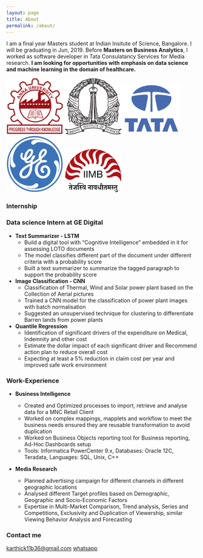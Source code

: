 ```yaml
---
layout: page
title: About
permalink: /about/
---
```


I am a final year Masters student at Indian Insitute of Science, Bangalore. I will be graduating in Jun, 2019. Before **Masters on Business Analytics**, I worked as software developer in Tata Consulatancy Services for Media research. **I am looking for opportunities with emphasis on data science and machine learning in the domain of healthcare.**

<img src="/assets/Anna_univ.png" width="150">                    <img src="/assets/IISc.png" width="150">                     <img src="/assets/TCS.png" width="150">                     <img src="/assets/GE.png" width="150">								<img src="/assets/IIMB.png" width="150">

### Internship

### **Data science Intern at GE Digital**

* **Text Summarizer - LSTM**
  - Build a digital tool with “Cognitive Intelligence” embedded in it for assessing LOTO documents
  - The model classifies different part of the document under different criteria with a probability score
  - Built a text summarizer to summarize the tagged paragraph to support the probability score
* **Image Classification - CNN**
  - Classification of Thermal, Wind and Solar power plant based on the Collection of Aerial pictures
  - Trained a CNN model for the classification of power plant images with batch normalisation
  - Suggested an unsupervised technique for clustering to differentiate Barren lands from power plants
* **Quantile Regression**
  - Identification of significant drivers of the expenditure on Medical, Indemnity and other cost
  - Estimate the dollar impact of each significant driver and Recommend action plan to reduce overall cost
  - Expecting at least a 5% reduction in claim cost per year and improved safe work environment

### Work-Experience

* **Business Intelligence**
  - Created and Optimized processes to import, retrieve and analyse data for a MNC Retail Client
  - Worked on complex mappings, mapplets and workflow to meet the business needs ensured they are reusable transformation to avoid duplication
  - Worked on Business Objects reporting tool for Business reporting, Ad-Hoc Dashboards setup
  -  Tools: Informatica PowerCenter 9.x, Databases: Oracle 12C, Teradata, Languages: SQL, Unix, C++
  
* **Media Research**
  - Planned advertising campaign for different channels in different geographic locations
  - Analysed different Target profiles based on Demographic, Geographic and Socio-Economic Factors
  - Expertise in Multi-Market Comparison, Trend analysis, Series and Competitions, Exclusivity and Duplication of Viewership, similar Viewing Behavior Analysis and Forecasting

### Contact me

[karthick11b36@gmail.com](mailto:email@domain.com)
[whatsapp](https://wa.me/919894115690)
